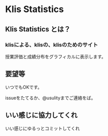 # Klis Statistics

## Klis Statistics とは？
### __klisによる、klisの、klisのためのサイト__

授業評価と成績分布をグラフィカルに表示します。

## 要望等
いつでもOKです。

issueをたてるか、@usulityまでご連絡をば。

## いい感じに協力してくれ
いい感じにゆるっとコミットしてくれ

